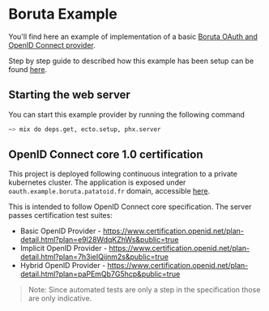 # Boruta Example

You'll find here an example of implementation of a basic [Boruta OAuth and OpenID Connect provider](https://patatoid.gitlab.io/boruta_auth).

Step by step guide to described how this example has been setup can be found [here](https://patatoid.gitlab.io/boruta_auth/provider_integration.html).

## Starting the web server

You can start this example provider by running the following command
```sh
~> mix do deps.get, ecto.setup, phx.server
```

## OpenID Connect core 1.0 certification

This project is deployed following continuous integration to a private kubernetes cluster. The application is exposed under `oauth.example.boruta.patatoid.fr` domain, accessible [here](https://oauth.example.boruta.patatoid.fr/).

This is intended to follow OpenID Connect core specification. The server passes certification test suites:
- Basic OpenID Provider - https://www.certification.openid.net/plan-detail.html?plan=e9l28WdqKZhWs&public=true
- Implicit OpenID Provider - https://www.certification.openid.net/plan-detail.html?plan=7h3ieIQijnm2s&public=true
- Hybrid OpenID Provider - https://www.certification.openid.net/plan-detail.html?plan=paPEmQb7G5hcp&public=true

> Note: Since automated tests are only a step in the specification those are only indicative.
